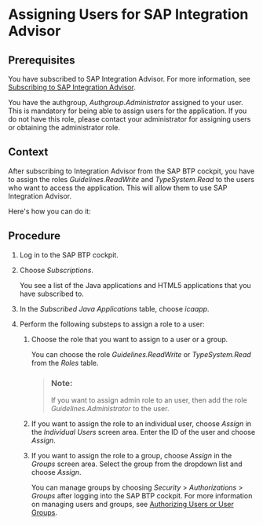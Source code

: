 <!-- loio562105156287463293dfcbee16ab8c43 -->

# Assigning Users for SAP Integration Advisor



<a name="loio562105156287463293dfcbee16ab8c43__prereq_htc_mxm_qcb"/>

## Prerequisites

You have subscribed to SAP Integration Advisor. For more information, see [Subscribing to SAP Integration Advisor](subscribing-to-sap-integration-advisor-6a18444.md).

You have the authgroup, *Authgroup.Administrator* assigned to your user. This is mandatory for being able to assign users for the application. If you do not have this role, please contact your administrator for assigning users or obtaining the administrator role.



## Context

After subscribing to Integration Advisor from the SAP BTP cockpit, you have to assign the roles *Guidelines.ReadWrite* and *TypeSystem.Read* to the users who want to access the application. This will allow them to use SAP Integration Advisor.

Here's how you can do it:



## Procedure

1.  Log in to the SAP BTP cockpit.

2.  Choose *Subscriptions*.

    You see a list of the Java applications and HTML5 applications that you have subscribed to.

3.  In the *Subscribed Java Applications* table, choose *icaapp*.

4.  Perform the following substeps to assign a role to a user:

    1.  Choose the role that you want to assign to a user or a group.

        You can choose the role *Guidelines.ReadWrite* or *TypeSystem.Read* from the *Roles* table.

        > ### Note:  
        > If you want to assign admin role to an user, then add the role *Guidelines.Administrator* to the user.

    2.  If you want to assign the role to an individual user, choose *Assign* in the *Individual Users* screen area. Enter the ID of the user and choose *Assign*.

    3.  If you want to assign the role to a group, choose *Assign* in the *Groups* screen area. Select the group from the dropdown list and choose *Assign*.

        You can manage groups by choosing *Security* \> *Authorizations* \> *Groups* after logging into the SAP BTP cockpit. For more information on managing users and groups, see [Authorizing Users or User Groups](../InitialSetup/authorizing-users-or-user-groups-c91046c.md).



